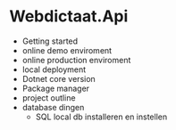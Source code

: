 # Webdictaat.Api

* Getting started
* online demo enviroment
* online production enviroment
* local deployment
* Dotnet core version
* Package manager
* project outline
* database dingen
  * SQL local db installeren en instellen
